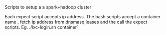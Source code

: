 Scripts to setup a a spark+hadoop cluster

Each expect script accepts ip address.
The bash scripts accept a container name , fetch ip address from dnsmasq.leases and the call the expect scripts.
Eg. ./lxc-login.sh container1 
